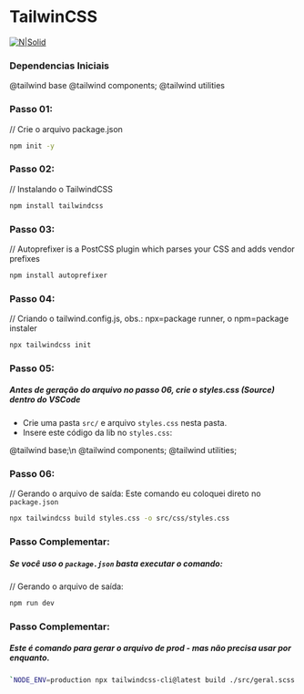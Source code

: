 # TailwinCSS
[![N|Solid](https://www.devonblog.com/wp-content/uploads/2022/06/tailwind-thumb.jpg)](https://tailwindcss.com/docs/installation)
### Dependencias Iniciais
@tailwind base
@tailwind components;
@tailwind utilities


### Passo 01:
// Crie o arquivo package.json
```sh
npm init -y
```

### Passo 02:
// Instalando o TailwindCSS
```sh
npm install tailwindcss
```

### Passo 03:
// Autoprefixer is a PostCSS plugin which parses your CSS and adds vendor prefixes
```sh
npm install autoprefixer
```

### Passo 04:
// Criando o tailwind.config.js, obs.: npx=package runner, o npm=package instaler
```sh
npx tailwindcss init
```

### Passo 05:
##### Antes de geração do arquivo no passo 06, crie o styles.css (Source) dentro do VSCode 
- Crie uma pasta `src/` e arquivo `styles.css` nesta pasta.
- Insere este código da lib no `styles.css`:

@tailwind base;\n
@tailwind components;
@tailwind utilities;


### Passo 06:
// Gerando o arquivo de saída: Este comando eu coloquei direto no `package.json`
```sh
npx tailwindcss build styles.css -o src/css/styles.css
```

### Passo Complementar:
##### Se você uso o `package.json` basta executar o comando:
// Gerando o arquivo de saída: 
```sh
npm run dev
```

### Passo Complementar:
##### Este é comando para gerar o arquivo de prod - mas não precisa usar por enquanto.
```sh
`NODE_ENV=production npx tailwindcss-cli@latest build ./src/geral.scss -o ./src/styles.css`
```
